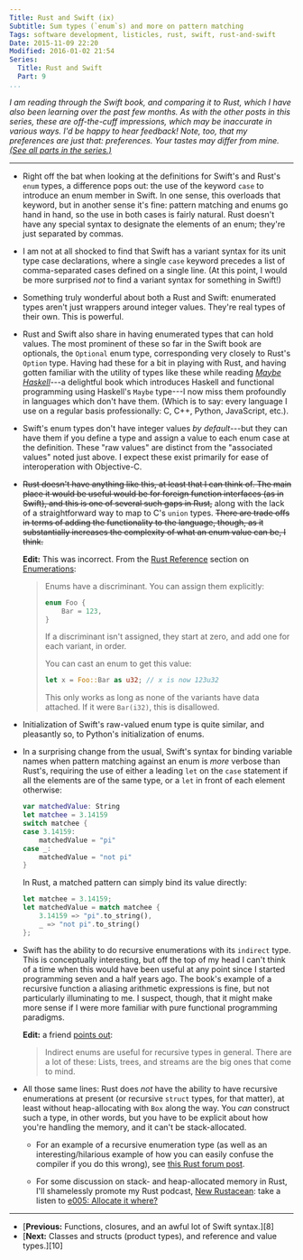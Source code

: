 ```yaml
---
Title: Rust and Swift (ix)
Subtitle: Sum types (`enum`s) and more on pattern matching
Tags: software development, listicles, rust, swift, rust-and-swift
Date: 2015-11-09 22:20
Modified: 2016-01-02 21:54
Series:
  Title: Rust and Swift
  Part: 9
...
```


<i class="editorial">I am reading through the Swift book, and comparing it to
Rust, which I have also been learning over the past few months. As with the
other posts in this series, these are off-the-cuff impressions, which may be
inaccurate in various ways. I'd be happy to hear feedback! Note, too, that my
preferences are just that: preferences. Your tastes may differ from mine. [(See
all parts in the series.)][series]</i>

[series]: /rust-and-swift.html

---

-   Right off the bat when looking at the definitions for Swift's and Rust's
    `enum` types, a difference pops out: the use of the keyword `case` to
    introduce an enum member in Swift. In one sense, this overloads that
    keyword, but in another sense it's fine: pattern matching and enums go hand
    in hand, so the use in both cases is fairly natural. Rust doesn't have any
    special syntax to designate the elements of an enum; they're just separated
    by commas.

-   I am not at all shocked to find that Swift has a variant syntax for its unit
    type case declarations, where a single `case` keyword precedes a list of
    comma-separated cases defined on a single line. (At this point, I would be
    more surprised *not* to find a variant syntax for something in Swift!)

-   Something truly wonderful about both a Rust and Swift: enumerated types
    aren't just wrappers around integer values. They're real types of their own.
    This is powerful.

-   Rust and Swift also share in having enumerated types that can hold values.
    The most prominent of these so far in the Swift book are optionals, the
    `Optional` enum type, corresponding very closely to Rust's `Option` type.
    Having had these for a bit in playing with Rust, and having gotten familiar
    with the utility of types like these while reading [_Maybe Haskell_]---a
    delightful book which introduces Haskell and functional programming using
    Haskell's `Maybe` type---I now miss them profoundly in languages which don't
    have them. (Which is to say: every language I use on a regular basis
    professionally: C, C++, Python, JavaScript, etc.).

-   Swift's enum types don't have integer values *by default*---but they can
    have them if you define a type and assign a value to each enum case at the
    definition. These "raw values" are distinct from the "associated values"
    noted just above. I expect these exist primarily for ease of interoperation
    with Objective-C.

-   ~~Rust doesn't have anything like this, at least that I can think of. The
    main place it would be useful would be for foreign function interfaces (as
    in Swift), and this is one of several such gaps in Rust,~~ along with the
    lack of a straightforward way to map to C's `union` types. ~~There are trade
    offs in terms of adding the functionality to the language, though, as it
    substantially increases the complexity of what an enum value can be,
    I think.~~

    **Edit:** This was incorrect. From the [Rust Reference] section on [Enumerations]:

    > Enums have a discriminant. You can assign them explicitly:
    >
    > ```rust
    > enum Foo {
    >     Bar = 123,
    > }
    > ```
    >
    > If a discriminant isn't assigned, they start at zero, and add one for each
    > variant, in order.
    >
    > You can cast an enum to get this value:
    >
    > ```rust
    > let x = Foo::Bar as u32; // x is now 123u32
    > ```
    >
    > This only works as long as none of the variants have data attached. If it
    > were `Bar(i32)`, this is disallowed.

-   Initialization of Swift's raw-valued enum type is quite similar, and
    pleasantly so, to Python's initialization of enums.

-   In a surprising change from the usual, Swift's syntax for binding variable
    names when pattern matching against an enum is *more* verbose than Rust's,
    requiring the use of either a leading `let` on the `case` statement if all
    the elements are of the same type, or a `let` in front of each element
    otherwise:

    ```swift
    var matchedValue: String
    let matchee = 3.14159
    switch matchee {
    case 3.14159:
        matchedValue = "pi"
    case _:
        matchedValue = "not pi"
    }
    ```

    In Rust, a matched pattern can simply bind its value directly:

    ```rust
    let matchee = 3.14159;
    let matchedValue = match matchee {
        3.14159 => "pi".to_string(),
        _ => "not pi".to_string()
    };
    ```

-   Swift has the ability to do recursive enumerations with its `indirect` type.
    This is conceptually interesting, but off the top of my head I can't think
    of a time when this would have been useful at any point since I started
    programming seven and a half years ago. The book's example of a recursive
    function a aliasing arithmetic expressions is fine, but not particularly
    illuminating to me. I suspect, though, that it might make more sense if I
    were more familiar with pure functional programming paradigms.

    **Edit:** a friend [points out]:

    > Indirect enums are useful for recursive types in general. There are a lot
    > of these: Lists, trees, and streams are the big ones that come to mind.

-   All those same lines: Rust does *not* have the ability to have recursive
    enumerations at present (or recursive `struct` types, for that matter), at
    least without heap-allocating with `Box` along the way. You *can* construct
    such a type, in other words, but you have to be explicit about how you're
    handling the memory, and it can't be stack-allocated.

    +   For an example of a recursive enumeration type (as well as an
        interesting/hilarious example of how you can easily confuse the
        compiler if you do this wrong), see [this Rust forum post][forum].

    +   For some discussion on stack- and heap-allocated memory in Rust, I'll
        shamelessly promote my Rust podcast, [New Rustacean]: take a listen to
        [e005: Allocate it where?][e005]

[_Maybe Haskell_]: https://gumroad.com/l/maybe-haskell
[Rust Reference]: https://doc.rust-lang.org/reference.html
[Enumerations]: https://doc.rust-lang.org/reference.html#enumerations
[points out]: https://alpha.app.net/jws/post/65990633
[forum]: https://users.rust-lang.org/t/recursive-enum-types/2938
[New Rustacean]: http://www.newrustacean.com
[e005]: http://www.newrustacean.com/show_notes/e005/index.html

---

-  [**Previous:** Functions, closures, and an awful lot of Swift syntax.][8]
-  [**Next:** Classes and structs (product types), and reference and value types.][10]
